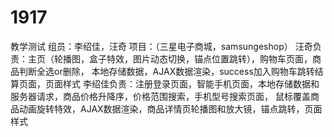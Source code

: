 # 1917
教学测试
组员：李绍佳，汪奇
项目：（三星电子商城，samsungeshop）
汪奇负责：主页（轮播图，盒子特效，图片动态切换，锚点位置跳转），购物车页面，商品判断全选or删除，
         本地存储数据，AJAX数据渲染，success加入购物车跳转结算页面，页面样式
李绍佳负责：注册登录页面，智能手机页面，本地存储数据和服务器请求，商品价格升降序，价格范围搜索，手机型号搜索页面，
            鼠标覆盖商品动画旋转特效，AJAX数据渲染，商品详情页轮播图和放大镜，锚点跳转，页面样式
